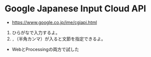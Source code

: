 # Google Japanese Input Cloud API

- https://www.google.co.jp/ime/cgiapi.html

1. ひらがなで入力するよ。
1. `,`（半角カンマ）が入ると文節を指定できるよ。

- WebとProcessingの両方で試した
